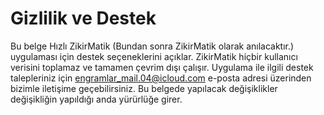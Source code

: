 # Gizlilik ve Destek
Bu belge Hızlı ZikirMatik (Bundan sonra ZikirMatik olarak anılacaktır.) uygulaması için destek seçeneklerini açıklar.
ZikirMatik hiçbir kullanıcı verisini toplamaz ve tamamen çevrim dışı çalışır.
Uygulama ile ilgili destek talepleriniz için [engramlar_mail.04@icloud.com](mailto:engramlar_mail.04@icloud.com) e-posta adresi üzerinden bizimle iletişime geçebilirsiniz.
Bu belgede yapılacak değişiklikler değişikliğin yapıldığı anda yürürlüğe girer.
